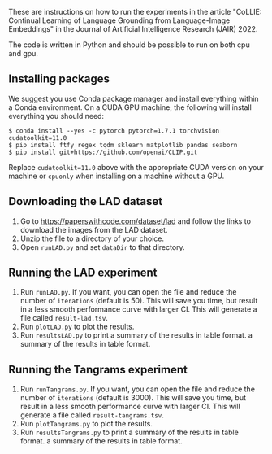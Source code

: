 These are instructions on how to run the experiments in the article "CoLLIE: Continual Learning of Language Grounding from Language-Image Embeddings" in the Journal of Artificial Intelligence Research (JAIR) 2022. 

The code is written in Python and should be possible to run on both cpu and gpu.

## Installing packages

We suggest you use Conda package manager and install everything within a Conda environment. 
On a CUDA GPU machine, the following will install everything you should need:

```
$ conda install --yes -c pytorch pytorch=1.7.1 torchvision cudatoolkit=11.0
$ pip install ftfy regex tqdm sklearn matplotlib pandas seaborn
$ pip install git+https://github.com/openai/CLIP.git
```

Replace `cudatoolkit=11.0` above with the appropriate CUDA version on your machine or `cpuonly` when installing on a machine without a GPU.

## Downloading the LAD dataset

1. Go to <https://paperswithcode.com/dataset/lad> and follow the links to download the images from the LAD dataset. 
2. Unzip the file to a directory of your choice.
3. Open `runLAD.py` and set `dataDir` to that directory. 

## Running the LAD experiment

1. Run `runLAD.py`. If you want, you can open the file and reduce the number of `iterations` (default is 50). This will save you time, but result in a less smooth performance curve with larger CI. This will generate a file called `result-lad.tsv`. 
2. Run `plotLAD.py` to plot the results.  
3. Run `resultsLAD.py` to print a summary of the results in table format. 
 a summary of the results in table format. 

## Running the Tangrams experiment

1. Run `runTangrams.py`. If you want, you can open the file and reduce the number of `iterations` (default is 3000). This will save you time, but result in a less smooth performance curve with larger CI. This will generate a file called `result-tangrams.tsv`. 
2. Run `plotTangrams.py` to plot the results.  
3. Run `resultsTangrams.py` to print a summary of the results in table format. 
 a summary of the results in table format. 
